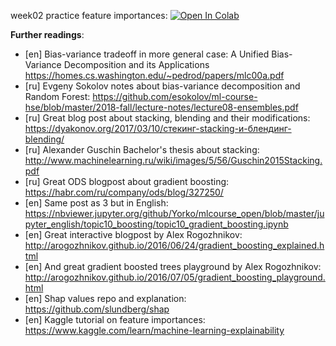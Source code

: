week02 practice feature importances:
[![Open In Colab](https://colab.research.google.com/assets/colab-badge.svg)](https://colab.research.google.com/github/neychev/fall19_madmo_adv/blob/master/week02_Boosting_and_importances/week02_feature_importance_exercises.ipynb)


__Further readings__:
* [en] Bias-variance tradeoff in more general case: A Unified Bias-Variance Decomposition and its Applications https://homes.cs.washington.edu/~pedrod/papers/mlc00a.pdf
* [ru] Evgeny Sokolov notes about bias-variance decomposition and Random Forest: https://github.com/esokolov/ml-course-hse/blob/master/2018-fall/lecture-notes/lecture08-ensembles.pdf
* [ru] Great blog post about stacking, blending and their modifications: https://dyakonov.org/2017/03/10/cтекинг-stacking-и-блендинг-blending/
* [ru] Alexander Guschin Bachelor's thesis about stacking: http://www.machinelearning.ru/wiki/images/5/56/Guschin2015Stacking.pdf
* [ru] Great ODS blogpost about gradient boosting: https://habr.com/ru/company/ods/blog/327250/
* [en] Same post as 3 but in English: https://nbviewer.jupyter.org/github/Yorko/mlcourse_open/blob/master/jupyter_english/topic10_boosting/topic10_gradient_boosting.ipynb
* [en] Great interactive blogpost by Alex Rogozhnikov: http://arogozhnikov.github.io/2016/06/24/gradient_boosting_explained.html
* [en] And great gradient boosted trees playground by Alex Rogozhnikov: http://arogozhnikov.github.io/2016/07/05/gradient_boosting_playground.html
* [en] Shap values repo and explanation: https://github.com/slundberg/shap
* [en] Kaggle tutorial on feature importances: https://www.kaggle.com/learn/machine-learning-explainability